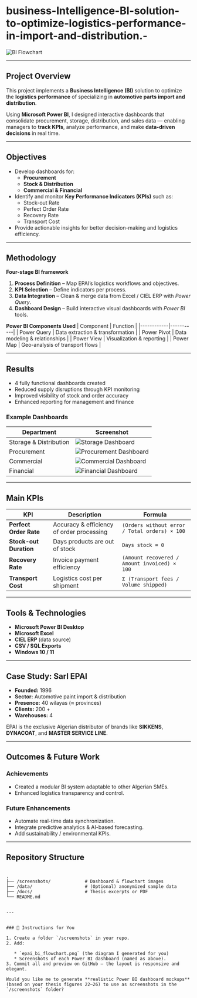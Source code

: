 # business-Intelligence-BI-solution-to-optimize-logistics-performance-in-import-and-distribution.-

![BI Flowchart](./screenshots/epai_bi_flowchart.png)

---

##  Project Overview
This project implements a **Business Intelligence (BI)** solution to optimize the **logistics performance** of specializing in **automotive parts import and distribution**.

Using **Microsoft Power BI**, I designed interactive dashboards that consolidate procurement, storage, distribution, and sales data — enabling managers to **track KPIs**, analyze performance, and make **data-driven decisions** in real time.

---

##  Objectives
- Develop dashboards for:
  -  **Procurement**
  -  **Stock & Distribution**
  -  **Commercial & Financial**
- Identify and monitor **Key Performance Indicators (KPIs)** such as:
  -  Stock-out Rate  
  -  Perfect Order Rate  
  -  Recovery Rate  
  -  Transport Cost
- Provide actionable insights for better decision-making and logistics efficiency.

---

##  Methodology
**Four-stage BI framework**

1. **Process Definition** – Map EPAI’s logistics workflows and objectives.  
2. **KPI Selection** – Define indicators per process.  
3. **Data Integration** – Clean & merge data from Excel / CIEL ERP with *Power Query*.  
4. **Dashboard Design** – Build interactive visual dashboards with *Power BI* tools.

**Power BI Components Used**
| Component | Function |
|------------|-----------|
|  Power Query | Data extraction & transformation |
|  Power Pivot | Data modeling & relationships |
|  Power View | Visualization & reporting |
|  Power Map | Geo-analysis of transport flows |

---

##  Results
-  4 fully functional dashboards created  
-  Reduced supply disruptions through KPI monitoring  
-  Improved visibility of stock and order accuracy  
-  Enhanced reporting for management and finance  

### Example Dashboards
| Department | Screenshot |
|-------------|-------------|
| Storage & Distribution | ![Storage Dashboard](./screenshots/dashboard_storage.png) |
| Procurement | ![Procurement Dashboard](./screenshots/dashboard_procurement.png) |
| Commercial | ![Commercial Dashboard](./screenshots/dashboard_commercial.png) |
| Financial | ![Financial Dashboard](./screenshots/dashboard_financial.png) |

---

##  Main KPIs

| KPI | Description | Formula |
|------|--------------|----------|
| **Perfect Order Rate** | Accuracy & efficiency of order processing | `(Orders without error / Total orders) × 100` |
| **Stock-out Duration** | Days products are out of stock | `Days stock = 0` |
| **Recovery Rate** | Invoice payment efficiency | `(Amount recovered / Amount invoiced) × 100` |
| **Transport Cost** | Logistics cost per shipment | `Σ (Transport fees / Volume shipped)` |

---

##  Tools & Technologies
-  **Microsoft Power BI Desktop**  
-  **Microsoft Excel**  
-  **CIEL ERP** (data source)  
-  **CSV / SQL Exports**  
-  **Windows 10 / 11**

---

##  Case Study: Sarl EPAI
- **Founded:** 1996  
- **Sector:** Automotive paint import & distribution  
- **Presence:** 40 wilayas (≈ provinces)  
- **Clients:** 200 +  
- **Warehouses:** 4  

EPAI is the exclusive Algerian distributor of brands like **SIKKENS**, **DYNACOAT**, and **MASTER SERVICE LINE**.

---

##  Outcomes & Future Work
### Achievements
-  Created a modular BI system adaptable to other Algerian SMEs.  
-  Enhanced logistics transparency and control.  

### Future Enhancements
-  Automate real-time data synchronization.  
-  Integrate predictive analytics & AI-based forecasting.  
-  Add sustainability / environmental KPIs.  

---


##  Repository Structure
```

.
├── /screenshots/             # Dashboard & flowchart images
├── /data/                    # (Optional) anonymized sample data
├── /docs/                    # Thesis excerpts or PDF
└── README.md


---


### 📁 Instructions for You

1. Create a folder `/screenshots` in your repo.
2. Add:

   * `epai_bi_flowchart.png` (the diagram I generated for you)
   * Screenshots of each Power BI dashboard (named as above).
3. Commit all and preview on GitHub — the layout is responsive and elegant.

Would you like me to generate **realistic Power BI dashboard mockups** (based on your thesis figures 22–26) to use as screenshots in the `/screenshots` folder?
